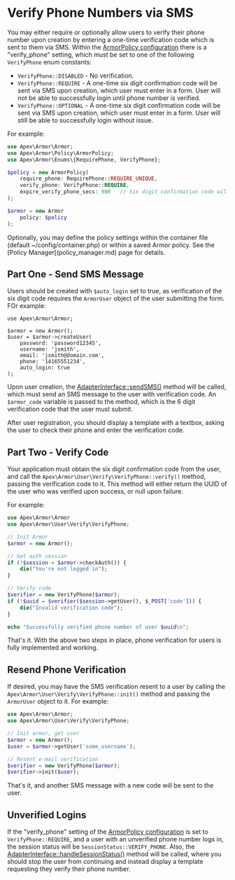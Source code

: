 
# Verify Phone Numbers via SMS

You may either require or optionally allow users to verify their phone number upon creation by entering a one-time verification code which is sent to them via SMS.  Within the [ArmorPolicy configuration](armorpolicy.md) there is a "verify_phone" setting, which must be set to one of the following `VerifyPhone` enum constants:

* `VerifyPhone::DISABLED` - No verification.
* `VerifyPhone::REQUIRE` - A one-time six digit confirmation code will be sent via SMS upon creation, which user must enter in a form.  User will not be able to successfully login until phone number is verified.
* `VerifyPhone::OPTIONAL` - A one-time six digit confirmation code will be sent via SMS upon creation, which user must enter in a form.  User will still be able to successfully login without issue.

For example:

~~~php
use Apex\Armor\Armor;
use Apex\Armor\Policy\ArmorPolicy;
use Apex\Armor\Enums\{RequirePhone, VerifyPhone};

$policy = new ArmorPolicy(
    require_phone: RequirePhone::REQUIRE_UNIQUE, 
    verify_phone: VerifyPhone::REQUIRE, 
    expire_verify_phone_secs: 900   // Six digit confirmation code will expire after 15 mins.
);

$armor = new Armor
    policy: $policy
);
~~~

Optionally, you may define the policy settings within the container file (default ~/config/container.php) or within a saved Armor policy.  See the [Policy Manager[(policy_manager.md) page for details.


## Part One - Send SMS Message

Users should be created with `$auto_login` set to true, as verification of the six digit code requires the `ArmorUser` object of the user submitting the form.  FOr example:

~~~
use Apex\Armor\Armor;

$armor = new Armor();
$user = $armor->createUser(
    password: 'password12345', 
    username: 'jsmith', 
    email: 'jsmith@domain.com', 
    phone: '14165551234', 
    auto_login: true
);
~~~

Upon user creation, the [AdapterInterface::sendSMS()](adapter.md) method will be called, which must send an SMS message to the user with verification code.  An `$armor_code` variable is passed to the method, which is the 6 digit verification code that the user must submit.

After user registration, you should display a template with a textbox, asking the user to check their phone and enter the verification code. 


## Part Two - Verify Code

Your application must obtain the six digit confirmation code from the user, and call the `Apex\Armor\User\Verify\VerifyPhone::verify()` method, passing the verification code to it.  This method will either return the UUID of the user who was verified upon success, or null upon failure.

For example:

~~~php
use Apex\Armor\Armor
use Apex\Armor\User\Verify\VerifyPhone;

// Init Armor
$armor = new Armor();

// Get auth session
if (!$session = $armor->checkAuth()) { 
    die("You're not logged in");
}

// Verify code
$verifier = new VerifyPhone($armor);
if (!$uuid = $verifier($session->getUser(), $_POST['code'])) { 
    die("Invalid verification code");
}

echo "Successfully verified phone number of user $uuid\n";
~~~

That's it.  With the above two steps in place, phone verification for users is fully implemented and working.


## Resend Phone Verification

If desired, you may have the SMS verification resent to a user by calling the `Apex\Armor\User\Verify\VerifyPhone::init()` method and passing the `ArmorUser` object to it.  For example:

~~~php
use Apex\Armor\Armor;
use Apex\Armor\User\Verify\VerifyPhone;

// Init armor, get user
$armor = new Armor();
$user = $armor->getUser('some_username');

// Resent e-mail verification
$verifier = new VerifyPhone($armor);
$verifier->init($user);
~~~

That's it, and another SMS message with a new code will be sent to the user.


## Unverified Logins

If the "verify_phone" setting of the [ArmorPolicy configuration](armorpolicy.md) is set to `VerifyPhone::REQUIRE`, and a user with an unverified phone number logs in, the session status will be `SessionStatus::VERIFY_PHONE`.  Also, the [AdapterInterface::handleSessionStatus()](adapter.md) method will be called, where you should stop the user from continuing and instead display a template requesting they verify their phone number.


